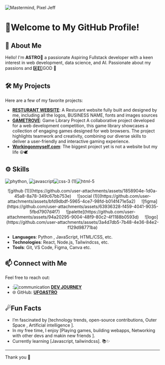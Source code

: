 ![Mastermind, Pixel Jeff](https://github.com/user-attachments/assets/a2fee120-e94f-4c25-a367-ac3bfa3b631f)

# 🌌Welcome to My GitHub Profile!


## 🚀 About Me

Hello! I'm **ASTRO🌠** a passionate Aspiring Fullstack developer with a keen interest in web development, data science, and AI. 
Passionate about my passions and #️⃣1️⃣GOD 🙏

## 🛠️ My Projects

Here are a few of my favorite projects:

- **[RESTURANT WEBSITE](https://jays-burger-project.vercel.app/)**: A Resturant website fully built and designed by me, including all the logos, BUSINESS NAME, fonts and images sources 
- **[GAMETROVE](https://gametrove.vercel.app/)**: Game Library Project
A collaborative project developed for a web development competition, this game library showcases a collection of engaging games designed for web browsers. The project highlights teamwork and creativity, combining our diverse skills to deliver a user-friendly and interactive gaming experience.
- **[Workingonmyself.com](#)**: The biggest project yet is not a website but my life ☮🕊

## ⚙️ Skills
![phython](https://github.com/user-attachments/assets/0ebd2fa1-df40-494f-adc1-34fb340bfbd2), ![javascript](https://github.com/user-attachments/assets/1219d2a5-674b-46b7-b0d9-b9d5bce7a670)![css-3 (1)](https://github.com/user-attachments/assets/b622fcb6-181d-4ee5-b0ec-8caa3a800003)![html-5](https://github.com/user-attachments/assets/5b25e0c3-0d34-49ea-b97a-abb948025345)
<div align="center">
![github (1)](https://github.com/user-attachments/assets/1858904e-1d0a-45a8-8a78-349c67bb753e) &nbsp; &nbsp; 
![social (1)](https://github.com/user-attachments/assets/bfd9dbdf-5965-4ce7-98fd-b014f471e5a2) &nbsp; &nbsp; 
![figma](https://github.com/user-attachments/assets/63936328-f459-4041-9035-5fbd7907d4f7) &nbsp; &nbsp; 
![palette](https://github.com/user-attachments/assets/94a20295-9004-48f9-80c2-4f1188b0593d) &nbsp; &nbsp; 
![logo](https://github.com/user-attachments/assets/3a4d7db5-7b48-4e36-84e2-f129d98771ba)
</div>


- **Languages**: Python , JavaScript, HTML/CSS, etc.
- **Technologies**: React, Node.js, Tailwindcss, etc.
- **Tools**: Git, VS Code, Figma, Canva etc.

## 📫 Connect with Me

Feel free to reach out:
- :![communication](https://github.com/user-attachments/assets/99bfe483-3e30-44b9-86c8-f35a6bc4cc03)
 [**DEV JOURNEY**](https://discord.gg/d8y5qD4uA2)
- 🌐 GitHub: [**UFOASTRO**](https://github.com/UFOASTRO)
## ☄Fun Facts

- I’m fascinated by [technology trends, open-source contributions, Outer Space , Artificial intelligence ].
- In my free time, I enjoy [Playing games, building webapps, Networking with other devs and makin new friends ].
- Currently learning [Javascript, tailwindcss]. 📚✨

---
Thank you 👾
